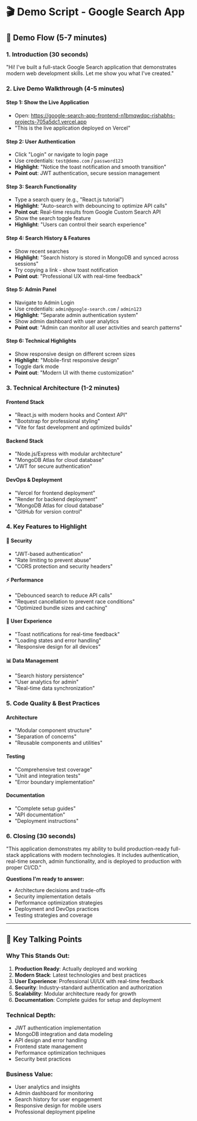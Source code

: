 # 🎬 Demo Script - Google Search App

## 🎯 Demo Flow (5-7 minutes)

### 1. **Introduction (30 seconds)**
"Hi! I've built a full-stack Google Search application that demonstrates modern web development skills. Let me show you what I've created."

### 2. **Live Demo Walkthrough (4-5 minutes)**

#### **Step 1: Show the Live Application**
- Open: https://google-search-app-frontend-n1bmqwdqc-rishabhs-projects-705a5dc1.vercel.app
- "This is the live application deployed on Vercel"

#### **Step 2: User Authentication**
- Click "Login" or navigate to login page
- Use credentials: `test@demo.com` / `password123`
- **Highlight**: "Notice the toast notification and smooth transition"
- **Point out**: JWT authentication, secure session management

#### **Step 3: Search Functionality**
- Type a search query (e.g., "React.js tutorial")
- **Highlight**: "Auto-search with debouncing to optimize API calls"
- **Point out**: Real-time results from Google Custom Search API
- Show the search toggle feature
- **Highlight**: "Users can control their search experience"

#### **Step 4: Search History & Features**
- Show recent searches
- **Highlight**: "Search history is stored in MongoDB and synced across sessions"
- Try copying a link - show toast notification
- **Point out**: "Professional UX with real-time feedback"

#### **Step 5: Admin Panel**
- Navigate to Admin Login
- Use credentials: `admin@google-search.com` / `admin123`
- **Highlight**: "Separate admin authentication system"
- Show admin dashboard with user analytics
- **Point out**: "Admin can monitor all user activities and search patterns"

#### **Step 6: Technical Highlights**
- Show responsive design on different screen sizes
- **Highlight**: "Mobile-first responsive design"
- Toggle dark mode
- **Point out**: "Modern UI with theme customization"

### 3. **Technical Architecture (1-2 minutes)**

#### **Frontend Stack**
- "React.js with modern hooks and Context API"
- "Bootstrap for professional styling"
- "Vite for fast development and optimized builds"

#### **Backend Stack**
- "Node.js/Express with modular architecture"
- "MongoDB Atlas for cloud database"
- "JWT for secure authentication"

#### **DevOps & Deployment**
- "Vercel for frontend deployment"
- "Render for backend deployment"
- "MongoDB Atlas for cloud database"
- "GitHub for version control"

### 4. **Key Features to Highlight**

#### **🔐 Security**
- "JWT-based authentication"
- "Rate limiting to prevent abuse"
- "CORS protection and security headers"

#### **⚡ Performance**
- "Debounced search to reduce API calls"
- "Request cancellation to prevent race conditions"
- "Optimized bundle sizes and caching"

#### **🎨 User Experience**
- "Toast notifications for real-time feedback"
- "Loading states and error handling"
- "Responsive design for all devices"

#### **📊 Data Management**
- "Search history persistence"
- "User analytics for admin"
- "Real-time data synchronization"

### 5. **Code Quality & Best Practices**

#### **Architecture**
- "Modular component structure"
- "Separation of concerns"
- "Reusable components and utilities"

#### **Testing**
- "Comprehensive test coverage"
- "Unit and integration tests"
- "Error boundary implementation"

#### **Documentation**
- "Complete setup guides"
- "API documentation"
- "Deployment instructions"

### 6. **Closing (30 seconds)**

"This application demonstrates my ability to build production-ready full-stack applications with modern technologies. It includes authentication, real-time search, admin functionality, and is deployed to production with proper CI/CD."

**Questions I'm ready to answer:**
- Architecture decisions and trade-offs
- Security implementation details
- Performance optimization strategies
- Deployment and DevOps practices
- Testing strategies and coverage

---

## 🎯 Key Talking Points

### **Why This Stands Out:**
1. **Production Ready**: Actually deployed and working
2. **Modern Stack**: Latest technologies and best practices
3. **User Experience**: Professional UI/UX with real-time feedback
4. **Security**: Industry-standard authentication and authorization
5. **Scalability**: Modular architecture ready for growth
6. **Documentation**: Complete guides for setup and deployment

### **Technical Depth:**
- JWT authentication implementation
- MongoDB integration and data modeling
- API design and error handling
- Frontend state management
- Performance optimization techniques
- Security best practices

### **Business Value:**
- User analytics and insights
- Admin dashboard for monitoring
- Search history for user engagement
- Responsive design for mobile users
- Professional deployment pipeline 